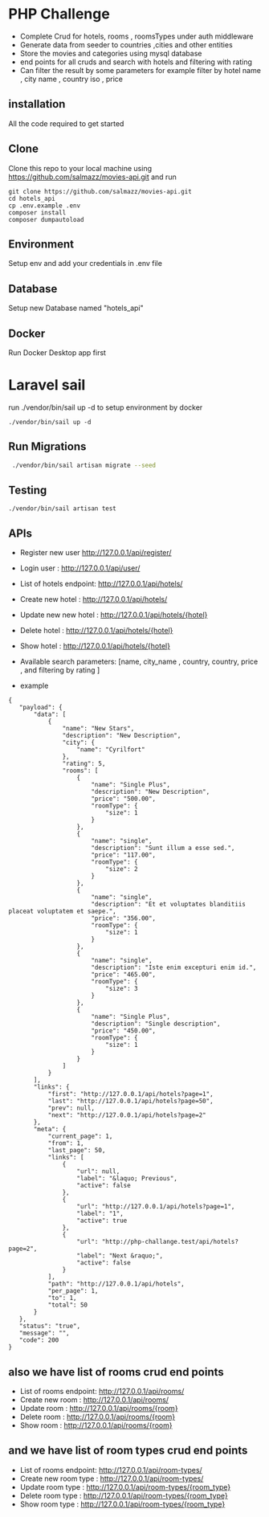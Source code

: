 # PHP Challenge 

* Complete Crud for hotels, rooms , roomsTypes under auth middleware 
* Generate data from seeder to countries ,cities and other entities 
* Store the movies and categories using mysql database
* end points for all cruds and search with hotels and filtering with rating 
* Can filter the result by some parameters for example filter by hotel name , city name ,
  country iso , price
  
## installation
All the code required to get started
## Clone
Clone this repo to your local machine using https://github.com/salmazz/movies-api.git
and run
```
git clone https://github.com/salmazz/movies-api.git
cd hotels_api
cp .env.example .env
composer install
composer dumpautoload
```

## Environment
Setup env and add your credentials in .env file

## Database
Setup new Database named "hotels_api"

## Docker
Run Docker Desktop app first

# Laravel sail
run  ./vendor/bin/sail up -d to setup environment by docker
```
./vendor/bin/sail up -d
```

## Run Migrations
```bash
 ./vendor/bin/sail artisan migrate --seed
 ````
## Testing

```
./vendor/bin/sail artisan test
````

## APIs

* Register new user   http://127.0.0.1/api/register/
* Login user :  http://127.0.0.1/api/user/

* List of hotels endpoint:  http://127.0.0.1/api/hotels/
* Create new hotel :  http://127.0.0.1/api/hotels/
* Update new new hotel :  http://127.0.0.1/api/hotels/{hotel}
* Delete hotel :  http://127.0.0.1/api/hotels/{hotel}
* Show hotel :  http://127.0.0.1/api/hotels/{hotel}
* Available search parameters:  [name, city_name , country, country, price , and filtering by rating ]
* example 
 ```
{
    "payload": {
        "data": [
            {
                "name": "New Stars",
                "description": "New Description",
                "city": {
                    "name": "Cyrilfort"
                },
                "rating": 5,
                "rooms": [
                    {
                        "name": "Single Plus",
                        "description": "New Description",
                        "price": "500.00",
                        "roomType": {
                            "size": 1
                        }
                    },
                    {
                        "name": "single",
                        "description": "Sunt illum a esse sed.",
                        "price": "117.00",
                        "roomType": {
                            "size": 2
                        }
                    },
                    {
                        "name": "single",
                        "description": "Et et voluptates blanditiis placeat voluptatem et saepe.",
                        "price": "356.00",
                        "roomType": {
                            "size": 1
                        }
                    },
                    {
                        "name": "single",
                        "description": "Iste enim excepturi enim id.",
                        "price": "465.00",
                        "roomType": {
                            "size": 3
                        }
                    },
                    {
                        "name": "Single Plus",
                        "description": "Single description",
                        "price": "450.00",
                        "roomType": {
                            "size": 1
                        }
                    }
                ]
            }
        ],
        "links": {
            "first": "http://127.0.0.1/api/hotels?page=1",
            "last": "http://127.0.0.1/api/hotels?page=50",
            "prev": null,
            "next": "http://127.0.0.1/api/hotels?page=2"
        },
        "meta": {
            "current_page": 1,
            "from": 1,
            "last_page": 50,
            "links": [
                {
                    "url": null,
                    "label": "&laquo; Previous",
                    "active": false
                },
                {
                    "url": "http://127.0.0.1/api/hotels?page=1",
                    "label": "1",
                    "active": true
                },
                {
                    "url": "http://php-challange.test/api/hotels?page=2",
                    "label": "Next &raquo;",
                    "active": false
                }
            ],
            "path": "http://127.0.0.1/api/hotels",
            "per_page": 1,
            "to": 1,
            "total": 50
        }
    },
    "status": "true",
    "message": "",
    "code": 200
}
```

## also we have list of rooms crud end points
* List of rooms endpoint:  http://127.0.0.1/api/rooms/
* Create new room :  http://127.0.0.1/api/rooms/
* Update  room :  http://127.0.0.1/api/rooms/{room}
* Delete room :  http://127.0.0.1/api/rooms/{room}
* Show room :  http://127.0.0.1/api/rooms/{room}


## and we have list of room types crud end points 
* List of rooms endpoint:  http://127.0.0.1/api/room-types/
* Create new room type :  http://127.0.0.1/api/room-types/
* Update  room type :  http://127.0.0.1/api/room-types/{room_type}
* Delete room type :  http://127.0.0.1/api/room-types/{room_type}
* Show room type  :  http://127.0.0.1/api/room-types/{room_type}



